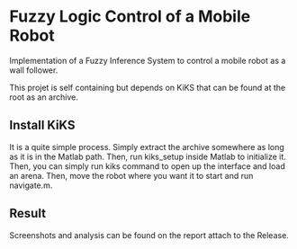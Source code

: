 # Fuzzy Logic Control of a Mobile Robot

Implementation of a Fuzzy Inference System to control a mobile robot as a wall follower.

This projet is self containing but depends on KiKS that can be found at the root as an archive.

## Install KiKS

It is a quite simple process. Simply extract the archive somewhere as long as it is in the Matlab path. Then, run kiks_setup inside Matlab to initialize it. Then, you can simply run kiks command to open up the interface and load an arena. Then, move the robot where you want it to start and run navigate.m.

## Result

Screenshots and analysis can be found on the report attach to the Release.
